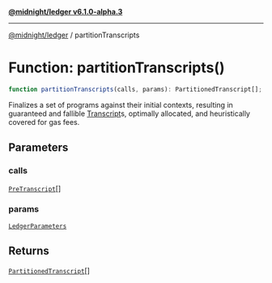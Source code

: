 [**@midnight/ledger v6.1.0-alpha.3**](../README.md)

***

[@midnight/ledger](../globals.md) / partitionTranscripts

# Function: partitionTranscripts()

```ts
function partitionTranscripts(calls, params): PartitionedTranscript[];
```

Finalizes a set of programs against their initial contexts,
resulting in guaranteed and fallible [Transcript](../type-aliases/Transcript.md)s, optimally
allocated, and heuristically covered for gas fees.

## Parameters

### calls

[`PreTranscript`](../classes/PreTranscript.md)[]

### params

[`LedgerParameters`](../classes/LedgerParameters.md)

## Returns

[`PartitionedTranscript`](../type-aliases/PartitionedTranscript.md)[]
